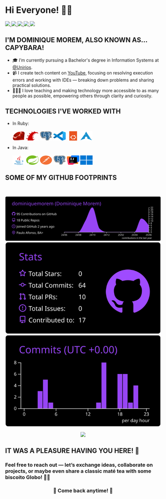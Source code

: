 # Hi Everyone! 🖖🏻

<div align="left">

  <a href="https://www.youtube.com/@domicaps" target="_blank" rel="noreferrer noopener">
    <img src="https://img.shields.io/badge/YouTube-%239f4bff?style=for-the-badge&logo=youtube&logoColor=white" />
  </a>

  <a href="https://www.linkedin.com/in/dominique-morem" target="_blank" rel="noreferrer noopener">
    <img src="https://img.shields.io/badge/Linkedin-%239f4bff?style=for-the-badge&logo=linkedin&logoColor=white" />
  </a>

  <a href="mailto:domi_castro@hotmail.com" target="_blank" rel="noreferrer noopener">
    <img src="https://img.shields.io/badge/Gmail-%239f4bff?style=for-the-badge&logo=gmail&logoColor=white" />
  </a>

  <a href="https://www.instagram.com/dominique.morem" target="_blank" rel="noreferrer noopener">
    <img src="https://img.shields.io/badge/Instagram-%239f4bff?style=for-the-badge&logo=instagram&logoColor=white" />
  </a>

  <a href="https://wa.me/+5532998363045" target="_blank" rel="noreferrer noopener">
    <img src="https://img.shields.io/badge/WhatsApp-%239f4bff?style=for-the-badge&logo=whatsapp&logoColor=white" />
  </a>

</div>


## I'M DOMINIQUE MOREM, ALSO KNOWN AS... CAPYBARA! 

* 🎓 I’m currently pursuing a Bachelor's degree in Information Systems at [@Unirios](https://unirios.edu.br).
* 📹 I create tech content on [YouTube](https://www.youtube.com/@domicaps), focusing on resolving execution errors and working with IDEs — breaking down problems and sharing practical solutions.
* 👩🏻‍🏫 I love teaching and making technology more accessible to as many people as possible, empowering others through clarity and curiosity.


## TECHNOLOGIES I'VE WORKED WITH
     
* In Ruby: <div style="display: inline_block"><br>
  <img align="center" alt="Js" height="30" width="40" src="https://raw.githubusercontent.com/devicons/devicon/master/icons/ruby/ruby-original.svg">
  <img align="center" alt="HTML" height="30" width="40" src="https://raw.githubusercontent.com/devicons/devicon/master/icons/rails/rails-plain.svg">
  <img align="center" alt="CSS" height="30" width="40" src="https://github.com/devicons/devicon/blob/master/icons/postgresql/postgresql-original.svg">
  <img align="center" alt="CSS" height="30" width="40" src="https://github.com/devicons/devicon/blob/master/icons/vscode/vscode-original.svg">
  <img align="center" alt="CSS" height="30" width="40" src="https://raw.githubusercontent.com/devicons/devicon/master/icons/ubuntu/ubuntu-original.svg">
  <img align="center" alt="CSS" height="30" width="40" src="https://raw.githubusercontent.com/devicons/devicon/master/icons/archlinux/archlinux-original.svg">
</div>

* In Java: <div style="display: inline_block"><br>
  <img align="center" alt="CSS" height="30" width="40" src="https://github.com/devicons/devicon/blob/master/icons/java/java-original.svg">
  <img align="center" alt="CSS" height="30" width="40" src="https://github.com/devicons/devicon/blob/master/icons/spring/spring-original.svg">
  <img align="center" alt="CSS" height="30" width="40" src="https://github.com/devicons/devicon/blob/master/icons/postman/postman-plain.svg">
  <img align="center" alt="CSS" height="30" width="40" src="https://github.com/devicons/devicon/blob/master/icons/postgresql/postgresql-original.svg">
  <img align="center" alt="CSS" height="30" width="40" src="https://github.com/devicons/devicon/blob/master/icons/intellij/intellij-original.svg">
  <img align="center" alt="CSS" height="30" width="40" src="https://github.com/devicons/devicon/blob/master/icons/windows11/windows11-original.svg">
</div>


## SOME OF MY GITHUB FOOTPRINTS
<br>
<p align="center">
  <img src="https://raw.githubusercontent.com/dominiquemorem/github-stats-and-graphs/master/profile-summary-card-output/midnight_purple/0-profile-details.svg" />
  <img src="https://raw.githubusercontent.com/dominiquemorem/github-stats-and-graphs/master/profile-summary-card-output/midnight_purple/3-stats.svg" />
  <img src="https://raw.githubusercontent.com/dominiquemorem/github-stats-and-graphs/master/profile-summary-card-output/midnight_purple/4-productive-time.svg" />
</p>


<p align="center">
   <img src="https://github-readme-stats.vercel.app/api/top-langs/?username=dominiquemorem&layout=donut-vertical&hide=html,css,dockerfile&title_color=9F3BFF&text_color=FFFFFF&bg_color=000000&hide_border=true" width="30%"/>
</p>

## IT WAS A PLEASURE HAVING YOU HERE! 🤗
### Feel free to reach out — let’s exchange ideas, collaborate on projects, or maybe even share a classic **maté tea** with some **biscoito Globo**! 🥤🍪 <br> 
<h3 align="center">
  <strong font-size=17px>🌴 Come back anytime! 🌴</strong>
</h3>





